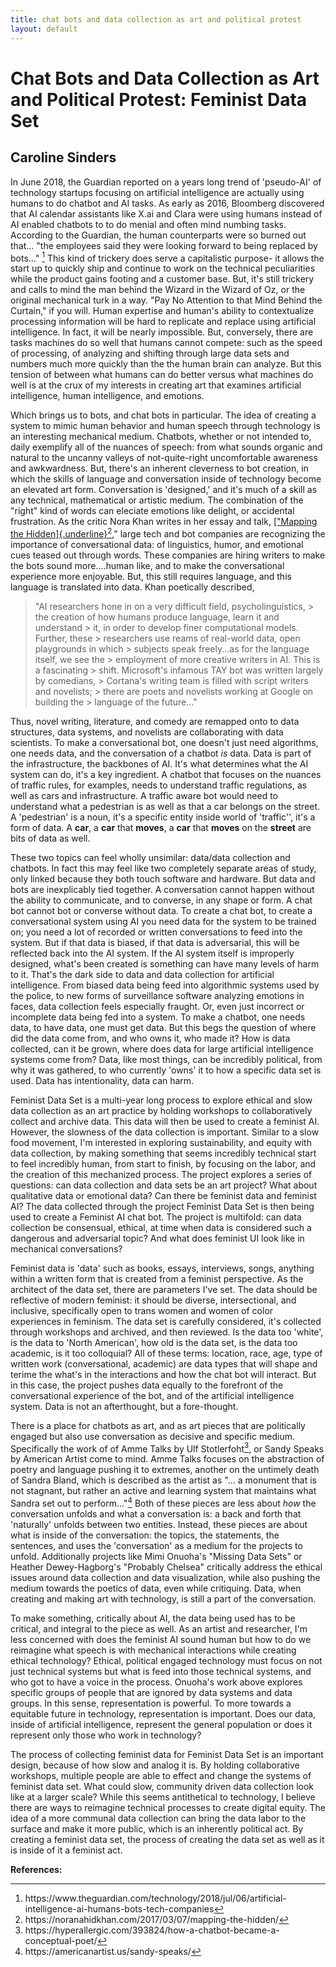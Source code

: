 ```yaml
---
title: chat bots and data collection as art and political protest
layout: default
---
```


# Chat Bots and Data Collection as Art and Political Protest: Feminist Data Set
## Caroline Sinders

In June 2018, the Guardian reported on a years long trend of 'pseudo-AI' of technology startups focusing on artificial intelligence are actually using humans to do chatbot and AI tasks. As early as 2016, Bloomberg discovered that AI calendar assistants like X.ai and Clara were using humans instead of AI enabled chatbots to to do menial and often mind numbing tasks. According to the Guardian, the human counterparts were so burned out that... "the employees said they were looking forward to being replaced by bots..." [<sup>1</sup>](#fn1)<a id="fnref1"></a> This kind of trickery does serve a capitalistic purpose- it allows the start up to quickly ship and continue to work on the technical peculiarities while the product gains footing and a customer base. But, it's still trickery and calls to mind the man behind the Wizard in the Wizard of Oz, or the original mechanical turk in a way. "Pay No Attention to that Mind Behind the Curtain," if you will. Human expertise and human's ability to contextualize processing information will be hard to replicate and replace using artificial intelligence. In fact, it will be nearly impossible. But, conversely, there are tasks machines do so well that humans cannot compete: such as the speed of processing, of analyzing and shifting through large data sets and numbers much more quickly than the the human brain can analyze. But this tension of between what humans can do better versus what machines do well is at the crux of my interests in creating art that examines artificial intelligence, human intelligence, and emotions.

Which brings us to bots, and chat bots in particular. The idea of creating a system to mimic human behavior and human speech through technology is an interesting mechanical medium. Chatbots, whether or not intended to, daily exemplify all of the nuances of speech: from what sounds organic and natural to the uncanny valleys of not-quite-right uncomfortable awareness and awkwardness. But, there's an inherent cleverness to bot creation, in which the skills of language and conversation inside of technology become an elevated art form. Conversation is 'designed,' and it's much of a skill as any technical, mathematical or artistic medium. The combination of the "right" kind of words can eleciate emotions like delight, or accidental frustration. As the critic Nora Khan writes in her essay and talk, [["Mapping the Hidden]{.underline}](https://noranahidkhan.com/2017/03/07/mapping-the-hidden/)[<sup>2</sup>](#fn2)<a id="fnref2"></a>," large tech and bot companies are recognizing the importance of conversational data: of linguistics, humor, and emotional cues teased out through words. These companies are hiring writers to make the bots sound more....human like, and to make the conversational experience more enjoyable. But, this still requires language, and this language is translated into data. Khan poetically described,

> "AI researchers hone in on a very difficult field, psycholinguistics, > the creation of how humans produce language, learn it and understand > it, in order to develop finer computational models. Further, these > researchers use reams of real-world data, open playgrounds in which > subjects speak freely\...as for the language itself, we see the > employment of more creative writers in AI. This is a fascinating > shift. Microsoft's infamous TAY bot was written largely by comedians, > Cortana's writing team is filled with script writers and novelists; > there are poets and novelists working at Google on building the > language of the future..."

Thus, novel writing, literature, and comedy are remapped onto to data structures, data systems, and novelists are collaborating with data scientists. To make a conversational bot, one doesn't just need algorithms, one needs data, and the conversation of a chatbot *is* data. Data is part of the infrastructure, the backbones of AI. It's what determines what the AI system can do, it's a key ingredient. A chatbot that focuses on the nuances of traffic rules, for examples, needs to understand traffic regulations, as well as cars and infrastructure. A traffic aware bot would need to understand what a pedestrian is as well as that a car belongs on the street. A 'pedestrian' is a noun, it's a specific entity inside world of 'traffic'', it's a form of data. A **car**, a **car** that **moves**, a **car** that **moves** on the **street** are bits of data as well.

These two topics can feel wholly unsimilar: data/data collection and chatbots. In fact this may feel like two completely separate areas of study, only linked because they both touch software and hardware. But data and bots are inexplicably tied together. A conversation cannot happen without the ability to communicate, and to converse, in any shape or form. A chat bot cannot bot or converse without data. To create a chat bot, to create a conversational system using AI you need data for the system to be trained on; you need a lot of recorded or written conversations to feed into the system. But if that data is biased, if that data is adversarial, this will be reflected back into the AI system. If the AI system itself is improperly designed, what's been created is something can have many levels of harm to it. That's the dark side to data and data collection for artificial intelligence. From biased data being feed into algorithmic systems used by the police, to new forms of surveillance software analyzing emotions in faces, data collection feels especially fraught. Or, even just incorrect or incomplete data being fed into a system. To make a chatbot, one needs data, to have data, one must get data. But this begs the question of where did the data come from, and who owns it, who made it? How is data collected, can it be grown, where does data for large artificial intelligence systems come from? Data, like most things, can be incredibly political, from why it was gathered, to who currently 'owns' it to how a specific data set is used. Data has intentionality, data can harm.

Feminist Data Set is a multi-year long process to explore ethical and slow data collection as an art practice by holding workshops to collaboratively collect and archive data. This data will then be used to create a feminist AI. However, the slowness of the data collection is important. Similar to a slow food movement, I'm interested in exploring sustainability, and equity with data collection, by making something that seems incredibly technical start to feel incredibly human, from start to finish, by focusing on the labor, and the creation of this mechanized process. The project explores a series of questions: can data collection and data sets be an art project? What about qualitative data or emotional data? Can there be feminist data and feminist AI? The data collected through the project Feminist Data Set is then being used to create a Feminist AI chat bot. The project is multifold: can data collection be consensual, ethical, at time when data is considered such a dangerous and adversarial topic? And what does feminist UI look like in mechanical conversations?

Feminist data is 'data' such as books, essays, interviews, songs, anything within a written form that is created from a feminist perspective. As the architect of the data set, there are parameters I've set. The data should be reflective of modern feminist: it should be diverse, intersectional, and inclusive, specifically open to trans women and women of color experiences in feminism. The data set is carefully considered, it's collected through workshops and archived, and then reviewed. Is the data too 'white', is the data to 'North American', how old is the data set, is the data too academic, is it too colloquial? All of these terms: location, race, age, type of written work (conversational, academic) are data types that will shape and terime the what's in the interactions and how the chat bot will interact. But in this case, the project pushes data equally to the forefront of the conversational experience of the bot, and of the artificial intelligence system. Data is not an afterthought, but a fore-thought.

There is a place for chatbots as art, and as art pieces that are politically engaged but also use conversation as decisive and specific medium. Specifically the work of of Amme Talks by Ulf Stotlerfoht[<sup>3</sup>](#fn3)<a id="fnref3"></a>, or Sandy Speaks by American Artist come to mind. Amme Talks focuses on the abstraction of poetry and language pushing it to extremes, another on the untimely death of Sandra Bland, which is described as the artist as "\... a monument that is not stagnant, but rather an active and learning system that maintains what Sandra set out to perform..."[<sup>4</sup>](#fn4)<a id="fnref4"></a> Both of these pieces are less about *how* the conversation unfolds and what a conversation is: a back and forth that 'naturally' unfolds between two entities. Instead, these pieces are about what is inside of the conversation: the topics, the statements, the sentences, and uses the 'conversation' as a medium for the projects to unfold. Additionally projects like Mimi Onuoha's "Missing Data Sets" or Heather Dewey-Hagborg's "Probably Chelsea" critically address the ethical issues around data collection and data visualization, while also pushing the medium towards the poetics of data, even while critiquing. Data, when creating and making art with technology, is still a part of the conversation.

To make something, critically about AI, the data being used has to be critical, and integral to the piece as well. As an artist and researcher, I'm less concerned with does the feminist AI sound human but how to do we reimagine what speech is with mechanical interactions while creating ethical technology? Ethical, political engaged technology must focus on not just technical systems but what is feed into those technical systems, and who got to have a voice in the process. Onuoha's work above explores specific groups of people that are ignored by data systems and data groups. In this sense, representation is powerful. To more towards a equitable future in technology, representation is important. Does our data, inside of artificial intelligence, represent the general population or does it represent only those who work in technology?

The process of collecting feminist data for Feminist Data Set is an important design, because of how slow and analog it is. By holding collaborative workshops, multiple people are able to effect and change the systems of feminist data set. What could slow, community driven data collection look like at a larger scale? While this seems antithetical to technology, I believe there are ways to reimagine technical processes to create digital equity. The idea of a more communal data collection can bring the data labor to the surface and make it more public, which is an inherently political act. By creating a feminist data set, the process of creating the data set as well as it is inside of it a feminist act.

**References:**
<hr>
<ol>
<li id="fn1">https://www.theguardian.com/technology/2018/jul/06/artificial-intelligence-ai-humans-bots-tech-companies<a href="#fnref1">↩</a></li>
<li id="fn2">https://noranahidkhan.com/2017/03/07/mapping-the-hidden/<a href="#fnref2">↩</a></li>
<li id="fn3">https://hyperallergic.com/393824/how-a-chatbot-became-a-conceptual-poet/<a href="#fnref3">↩</a></li>
<li id="fn4">https://americanartist.us/sandy-speaks/<a href="#fnref4">↩</a></li>	
</ol>





